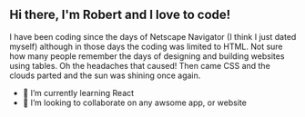 ## Hi there, I'm Robert and I love to code!
I have been coding since the days of Netscape Navigator (I think I just dated myself) although in those days the coding was limited to HTML. Not sure how many people remember the days of designing and building websites using tables. Oh the headaches that caused! Then came CSS and the clouds parted and the sun was shining once again.


- 🌱 I’m currently learning React
- 💞️ I’m looking to collaborate on any awsome app, or website
<!--- - 📫 How to reach me ... --->

<!---
robertWalker68501/robertWalker68501 is a ✨ special ✨ repository because its `README.md` (this file) appears on your GitHub profile.
You can click the Preview link to take a look at your changes.
--->
